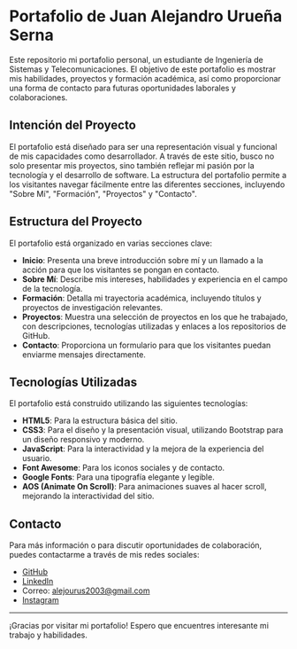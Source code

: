 # Portafolio de Juan Alejandro Urueña Serna

Este repositorio mi portafolio personal, un estudiante de Ingeniería de Sistemas y Telecomunicaciones. El objetivo de este portafolio es mostrar mis habilidades, proyectos y formación académica, así como proporcionar una forma de contacto para futuras oportunidades laborales y colaboraciones.

## Intención del Proyecto

El portafolio está diseñado para ser una representación visual y funcional de mis capacidades como desarrollador. A través de este sitio, busco no solo presentar mis proyectos, sino también reflejar mi pasión por la tecnología y el desarrollo de software. La estructura del portafolio permite a los visitantes navegar fácilmente entre las diferentes secciones, incluyendo "Sobre Mí", "Formación", "Proyectos" y "Contacto".

## Estructura del Proyecto

El portafolio está organizado en varias secciones clave:

- **Inicio**: Presenta una breve introducción sobre mí y un llamado a la acción para que los visitantes se pongan en contacto.
- **Sobre Mí**: Describe mis intereses, habilidades y experiencia en el campo de la tecnología.
- **Formación**: Detalla mi trayectoria académica, incluyendo títulos y proyectos de investigación relevantes.
- **Proyectos**: Muestra una selección de proyectos en los que he trabajado, con descripciones, tecnologías utilizadas y enlaces a los repositorios de GitHub.
- **Contacto**: Proporciona un formulario para que los visitantes puedan enviarme mensajes directamente.

## Tecnologías Utilizadas

El portafolio está construido utilizando las siguientes tecnologías:

- **HTML5**: Para la estructura básica del sitio.
- **CSS3**: Para el diseño y la presentación visual, utilizando Bootstrap para un diseño responsivo y moderno.
- **JavaScript**: Para la interactividad y la mejora de la experiencia del usuario.
- **Font Awesome**: Para los iconos sociales y de contacto.
- **Google Fonts**: Para una tipografía elegante y legible.
- **AOS (Animate On Scroll)**: Para animaciones suaves al hacer scroll, mejorando la interactividad del sitio.

## Contacto

Para más información o para discutir oportunidades de colaboración, puedes contactarme a través de mis redes sociales:

- [GitHub](https://github.com/Uruena2603)
- [LinkedIn](https://www.linkedin.com/in/juan-alejandro-urueña-serna-1a15122a2)
- Correo: alejourus2003@gmail.com
- [Instagram](https://www.instagram.com/uruena_15/)

---

¡Gracias por visitar mi portafolio! Espero que encuentres interesante mi trabajo y habilidades.